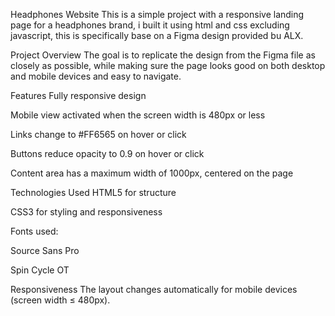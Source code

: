 Headphones Website
This is a simple project with a responsive landing page for a headphones brand, i built it using html and css excluding javascript, this is specifically base on a Figma design provided bu ALX. 

Project Overview
The goal is to replicate the design from the Figma file as closely as possible, while making sure the page looks good on both desktop and mobile devices and easy to navigate.

Features
Fully responsive design

Mobile view activated when the screen width is 480px or less

Links change to #FF6565 on hover or click

Buttons reduce opacity to 0.9 on hover or click

Content area has a maximum width of 1000px, centered on the page

Technologies Used
HTML5 for structure

CSS3 for styling and responsiveness

Fonts used:

Source Sans Pro

Spin Cycle OT

Responsiveness
The layout changes automatically for mobile devices (screen width ≤ 480px).